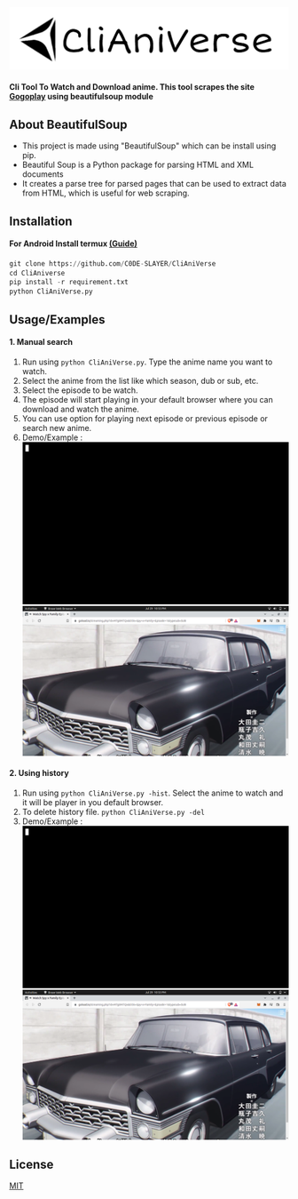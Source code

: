![Logo](https://raw.githubusercontent.com/C0DE-SLAYER/CliAniVerse/master/img/logo.png)

#### Cli Tool To Watch and Download anime. This tool scrapes the site [Gogoplay](https://gogoplay5.com) using beautifulsoup module

## About BeautifulSoup
* This project is made using "BeautifulSoup" which can be install using pip.
* Beautiful Soup is a Python package for parsing HTML and XML documents 
* It creates a parse tree for parsed pages that can be used to extract data from HTML, which is useful for web scraping.

## Installation

#### For Android Install termux [(Guide)](https://termux.com/)

```python
git clone https://github.com/C0DE-SLAYER/CliAniVerse
cd CliAniverse
pip install -r requirement.txt
python CliAniVerse.py
```

## Usage/Examples

#### 1. Manual search

1. Run using `python CliAniVerse.py`. Type the anime name you want to watch.
2. Select the anime from the list like which season, dub or sub, etc.
3. Select the episode to be watch.
4. The episode will start playing in your default browser where you can download and watch the anime.
5. You can use option for playing next episode or previous episode or search new anime.
6. Demo/Example : 
![Demo](https://raw.githubusercontent.com/C0DE-SLAYER/CliAniVerse/master/img/CliAniVerse_demo.gif)
![Demo](https://raw.githubusercontent.com/C0DE-SLAYER/CliAniVerse/master/img/browser_demo.png)

#### 2. Using history
1. Run using `python CliAniVerse.py -hist`. Select the anime to watch and it will be player in you default browser.
2. To delete history file. `python CliAniVerse.py -del`
3. Demo/Example : 
![Demo](https://raw.githubusercontent.com/C0DE-SLAYER/CliAniVerse/master/img/CliAniVerse_hist_demo.gif)
![Demo](https://raw.githubusercontent.com/C0DE-SLAYER/CliAniVerse/master/img/browser_demo.png)

## License

[MIT](https://github.com/C0DE-SLAYER/CliAniVerse/blob/master/LICENSE.txt)
